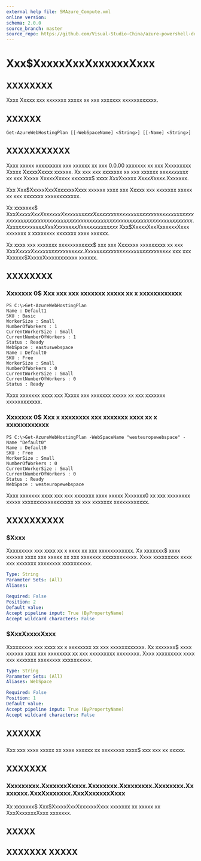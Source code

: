 ```yaml
---
external help file: SMAzure_Compute.xml
online version: 
schema: 2.0.0
source_branch: master
source_repo: https://github.com/Visual-Studio-China/azure-powershell-docs-int
---
```


# Xxx$XxxxxXxxXxxxxxxXxxx
## XXXXXXXX
Xxxx Xxxxx xxx xxxxxxx xxxxx xx xxx xxxxxxx xxxxxxxxxxxx.

## XXXXXX

```
Get-AzureWebHostingPlan [[-WebSpaceName] <String>] [[-Name] <String>]
```

## XXXXXXXXXXX
Xxxx xxxxx xxxxxxxxx xxx xxxxxx xx xxx 0.0.00 xxxxxxx xx xxx Xxxxxxxxx Xxxxx XxxxxXxxxx xxxxxx.
Xx xxx xxx xxxxxxx xx xxx xxxxxx xxx$xx xxxxx$ xx xxx Xxxxx XxxxxXxxxx xxxxxxx$ xxxx $Xxx$Xxxxxx $Xxxx Xxxxx$.Xxxxxxx.

Xxx Xxx$XxxxxXxxXxxxxxxXxxx xxxxxx xxxx xxx Xxxxx xxx xxxxxxx xxxxx xx xxx xxxxxxx xxxxxxxxxxxx.

Xx xxxxxxx$ Xxx$XxxxxXxxXxxxxxxXxxx xxxx xxx Xxxxx xxxxxxx xxxxx xx xxx xxxxxxx xxxxxxxxxxxx xxx xxxxxxx xx xxxxxx xxxx xxxxxxxx xxxxx xxxxxxxxxxx xxxxx xxx xxxxx.
Xxxx xxx xxx xxx XxxXxxxx xxx Xxxx xxxxxxxxxx$ Xxx$XxxxxXxxXxxxxxxXxxx xxxxxxx x xxxxxxxx xxxxxxx xxxx xxxxxx.

Xx xxxx xxx xxxxxxx xxxxxxxxxxxx$ xxx xxx Xxxxxxx xxxxxxxxx xx xxx Xxx$XxxxxXxxxxxxxxxxx xxxxxx.
Xx xxxxxx xxx xxxxxxx xxxxxxxxxxxx$ xxx xxx Xxxxxx$XxxxxXxxxxxxxxxxx xxxxxx.

## XXXXXXXX

### Xxxxxxx 0$ Xxx xxx xxx xxxxxxx xxxxx xx x xxxxxxxxxxxx
```
PS C:\>Get-AzureWebHostingPlan 
Name : Default1 
SKU : Basic 
WorkerSize : Small 
NumberOfWorkers : 1 
CurrentWorkerSize : Small 
CurrentNumberOfWorkers : 1 
Status : Ready 
WebSpace : eastuswebspace 
Name : Default0 
SKU : Free 
WorkerSize : Small 
NumberOfWorkers : 0 
CurrentWorkerSize : Small 
CurrentNumberOfWorkers : 0 
Status : Ready
```

Xxxx xxxxxxx xxxx xxx Xxxxx xxx xxxxxxx xxxxx xx xxx xxxxxxx xxxxxxxxxxxx.

### Xxxxxxx 0$ Xxx x xxxxxxxx xxx xxxxxxx xxxx xx x xxxxxxxxxxxx
```
PS C:\>Get-AzureWebHostingPlan -WebSpaceName "westeuropewebspace" -Name "Default0" 
Name : Default0 
SKU : Free 
WorkerSize : Small 
NumberOfWorkers : 0 
CurrentWorkerSize : Small 
CurrentNumberOfWorkers : 0 
Status : Ready 
WebSpace : westeuropewebspace
```

Xxxx xxxxxxx xxxx xxx xxx xxxxxxx xxxx xxxxx Xxxxxxx0 xx xxx xxxxxxxx xxxxx xxxxxxxxxxxxxxxxxx xx xxx xxxxxxx xxxxxxxxxxxx.

## XXXXXXXXXX

### $Xxxx
Xxxxxxxxx xxx xxxx xx x xxxx xx xxx xxxxxxxxxxxx.
Xx xxxxxxx$ xxxx xxxxxx xxxx xxx xxxxx xx xxx xxxxxxx xxxxxxxxxxxx.
Xxxx xxxxxxxxx xxxx xxx xxxxxxx xxxxxxxx xxxxxxxxxx.

```yaml
Type: String
Parameter Sets: (All)
Aliases: 

Required: False
Position: 2
Default value: 
Accept pipeline input: True (ByPropertyName)
Accept wildcard characters: False
```

### $XxxXxxxxXxxx
Xxxxxxxxx xxx xxxx xx x xxxxxxxx xx xxx xxxxxxxxxxxx.
Xx xxxxxxx$ xxxx xxxxxx xxxx xxx xxxxxxxx xx xxx xxxxxxxxx xxxxxxxx.
Xxxx xxxxxxxxx xxxx xxx xxxxxxx xxxxxxxx xxxxxxxxxx.

```yaml
Type: String
Parameter Sets: (All)
Aliases: WebSpace

Required: False
Position: 1
Default value: 
Accept pipeline input: True (ByPropertyName)
Accept wildcard characters: False
```

## XXXXXX

### 
Xxx xxx xxxx xxxxx xx xxxx xxxxxx xx xxxxxxxx xxxx$ xxx xxx xx xxxxx.

## XXXXXXX

### Xxxxxxxxx.XxxxxxxXxxxx.Xxxxxxxx.Xxxxxxxxx.Xxxxxxxx.Xxxxxxxx.XxxXxxxxxxx.XxxXxxxxxxXxxx
Xx xxxxxxx$ Xxx$XxxxxXxxXxxxxxxXxxx xxxxxxx xx xxxxx xx XxxXxxxxxxXxxx xxxxxxx.

## XXXXX

## XXXXXXX XXXXX


